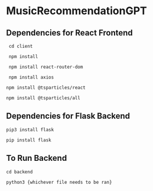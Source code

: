 # MusicRecommendationGPT

## Dependencies for React Frontend
<code> cd client </code>

<code> npm install </code>

<code> npm install react-router-dom </code>

<code> npm install axios </code>

<code>npm install @tsparticles/react </code>

<code>npm install @tsparticles/all </code>


## Dependencies for Flask Backend
```
pip3 install flask
```
```
pip install flask
```

## To Run Backend
```
cd backend
```
```
python3 {whichever file needs to be ran}
```

